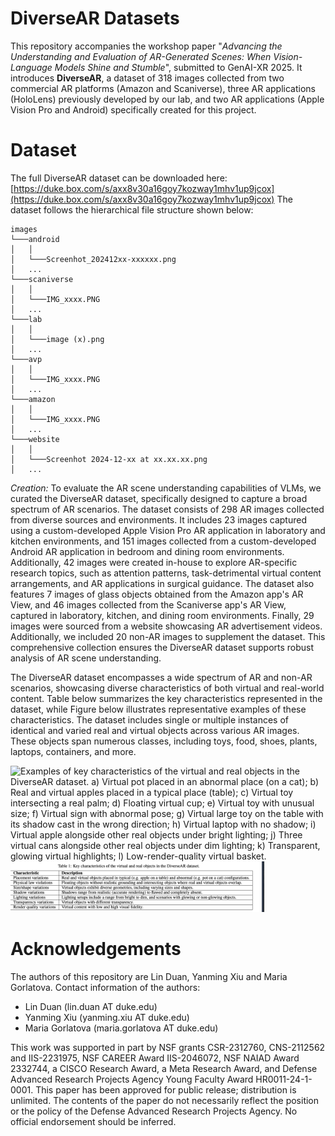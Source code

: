 # DiverseAR Datasets
This repository accompanies the workshop paper "_Advancing the Understanding and Evaluation of AR-Generated Scenes: When Vision-Language Models Shine and Stumble_", submitted to GenAI-XR 2025. It introduces **DiverseAR**, a dataset of 318 images collected from two commercial AR platforms (Amazon and Scaniverse), three AR applications (HoloLens) previously developed by our lab, and two AR applications (Apple Vision Pro and Android) specifically created for this project. 

# Dataset
The full DiverseAR dataset can be downloaded here: [https://duke.box.com/s/axx8v30a16goy7kozway1mhv1up9jcox](https://duke.box.com/s/axx8v30a16goy7kozway1mhv1up9jcox) The dataset follows the hierarchical file structure shown below:
```
images
└───android
│   │
│   └───Screenhot_202412xx-xxxxxx.png
│   ...
└───scaniverse
│   │
│   └───IMG_xxxx.PNG
│   ...
└───lab
│   │
│   └───image (x).png
│   ...
└───avp
│   │
│   └───IMG_xxxx.PNG
│   ...
└───amazon
│   │
│   └───IMG_xxxx.PNG
│   ...
└───website
│   │
│   └───Screenhot 2024-12-xx at xx.xx.xx.png
│   ...
```

_Creation:_ To evaluate the AR scene understanding capabilities of VLMs, we curated the DiverseAR dataset, specifically designed to capture a broad spectrum of AR scenarios. The dataset consists of 298 AR images collected from diverse sources and environments. It includes 23 images captured using a custom-developed Apple Vision Pro AR application in laboratory and kitchen environments, and 151 images collected from a custom-developed Android AR application in bedroom and dining room environments. Additionally, 42 images were created in-house to explore AR-specific research topics, such as attention patterns, task-detrimental virtual content arrangements, and AR applications in surgical guidance. The dataset also features 7 images of glass objects obtained from the Amazon app's AR View, and 46 images collected from the Scaniverse app's AR View, captured in laboratory, kitchen, and dining room environments. Finally, 29 images were sourced from a website showcasing AR advertisement videos. Additionally, we included 20 non-AR images to supplement the dataset. This comprehensive collection ensures the DiverseAR dataset supports robust analysis of AR scene understanding. 

The DiverseAR dataset encompasses a wide spectrum of AR and non-AR scenarios, showcasing diverse characteristics of both virtual and real-world content. Table below summarizes the key characteristics represented in the dataset, while Figure below illustrates representative examples of these characteristics. The dataset includes single or multiple instances of identical and varied real and virtual objects across various AR images. These objects span numerous classes, including toys, food, shoes, plants, laptops, containers, and more.

<img width="407" alt="Examples of key characteristics of the virtual and real objects in the DiverseAR dataset. a) Virtual pot placed in an abnormal place (on a cat); b) Real and virtual apples placed in a typical place (table); c) Virtual toy intersecting a real palm; d) Floating virtual cup; e) Virtual toy with unusual size; f) Virtual sign with abnormal pose; g) Virtual large toy on the table with its shadow cast in the wrong direction; h) Virtual laptop with no shadow; i) Virtual apple alongside other real objects under bright lighting; j) Three virtual cans alongside other real objects under dim lighting; k) Transparent, glowing virtual highlights; l) Low-render-quality virtual basket." src="https://github.com/BiGuideCollection/DiverseAR-Dataset/blob/main/readme_image/DiverseAR.png">

<img width="406" alt="Key characteristics of the virtual and real objects in the DiverseAR dataset." src="https://github.com/BiGuideCollection/DiverseAR-Dataset/blob/main/readme_image/table.png">

# Acknowledgements 

The authors of this repository are Lin Duan, Yanming Xiu and Maria Gorlatova. Contact information of the authors:

* Lin Duan (lin.duan AT duke.edu)
* Yanming Xiu (yanming.xiu AT duke.edu)
* Maria Gorlatova (maria.gorlatova AT duke.edu)

This work was supported in part by NSF grants CSR-2312760, CNS-2112562 and IIS-2231975, NSF CAREER Award IIS-2046072, NSF NAIAD Award 2332744, a CISCO Research Award, a Meta Research Award, and Defense Advanced Research Projects Agency Young Faculty Award HR0011-24-1-0001. This paper has been approved for public release; distribution is unlimited. The contents of the paper do not necessarily reflect the position or the policy of the Defense Advanced Research Projects Agency. No official endorsement should be inferred.
 


